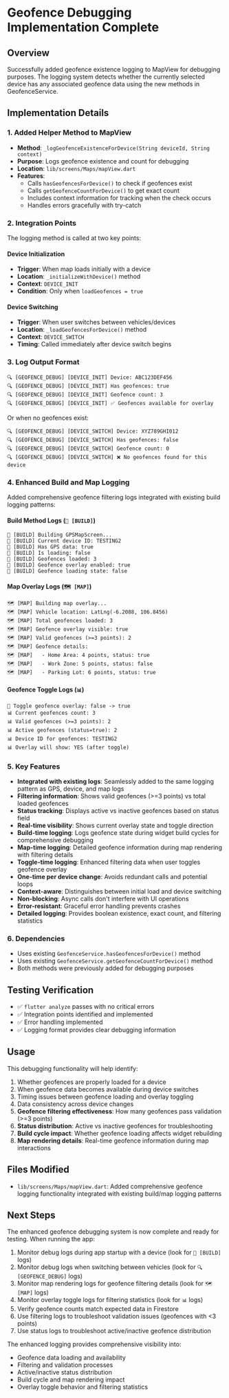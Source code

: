 # Geofence Debugging Implementation Complete

## Overview

Successfully added geofence existence logging to MapView for debugging purposes. The logging system detects whether the currently selected device has any associated geofence data using the new methods in GeofenceService.

## Implementation Details

### 1. Added Helper Method to MapView

- **Method**: `_logGeofenceExistenceForDevice(String deviceId, String context)`
- **Purpose**: Logs geofence existence and count for debugging
- **Location**: `lib/screens/Maps/mapView.dart`
- **Features**:
  - Calls `hasGeofencesForDevice()` to check if geofences exist
  - Calls `getGeofenceCountForDevice()` to get exact count
  - Includes context information for tracking when the check occurs
  - Handles errors gracefully with try-catch

### 2. Integration Points

The logging method is called at two key points:

#### Device Initialization

- **Trigger**: When map loads initially with a device
- **Location**: `_initializeWithDevice()` method
- **Context**: `DEVICE_INIT`
- **Condition**: Only when `loadGeofences = true`

#### Device Switching

- **Trigger**: When user switches between vehicles/devices
- **Location**: `_loadGeofencesForDevice()` method
- **Context**: `DEVICE_SWITCH`
- **Timing**: Called immediately after device switch begins

### 3. Log Output Format

```
🔍 [GEOFENCE_DEBUG] [DEVICE_INIT] Device: ABC123DEF456
🔍 [GEOFENCE_DEBUG] [DEVICE_INIT] Has geofences: true
🔍 [GEOFENCE_DEBUG] [DEVICE_INIT] Geofence count: 3
🔍 [GEOFENCE_DEBUG] [DEVICE_INIT] ✅ Geofences available for overlay
```

Or when no geofences exist:

```
🔍 [GEOFENCE_DEBUG] [DEVICE_SWITCH] Device: XYZ789GHI012
🔍 [GEOFENCE_DEBUG] [DEVICE_SWITCH] Has geofences: false
🔍 [GEOFENCE_DEBUG] [DEVICE_SWITCH] Geofence count: 0
🔍 [GEOFENCE_DEBUG] [DEVICE_SWITCH] ❌ No geofences found for this device
```

### 4. Enhanced Build and Map Logging

Added comprehensive geofence filtering logs integrated with existing build logging patterns:

#### Build Method Logs (`🔧 [BUILD]`)

```
🔧 [BUILD] Building GPSMapScreen...
🔧 [BUILD] Current device ID: TESTING2
🔧 [BUILD] Has GPS data: true
🔧 [BUILD] Is loading: false
🔧 [BUILD] Geofences loaded: 3
🔧 [BUILD] Geofence overlay enabled: true
🔧 [BUILD] Geofence loading state: false
```

#### Map Overlay Logs (`🗺️ [MAP]`)

```
🗺️ [MAP] Building map overlay...
🗺️ [MAP] Vehicle location: LatLng(-6.2088, 106.8456)
🗺️ [MAP] Total geofences loaded: 3
🗺️ [MAP] Geofence overlay visible: true
🗺️ [MAP] Valid geofences (>=3 points): 2
🗺️ [MAP] Geofence details:
🗺️ [MAP]   - Home Area: 4 points, status: true
🗺️ [MAP]   - Work Zone: 5 points, status: false
🗺️ [MAP]   - Parking Lot: 6 points, status: true
```

#### Geofence Toggle Logs (`📊`)

```
🔄 Toggle geofence overlay: false -> true
📊 Current geofences count: 3
📊 Valid geofences (>=3 points): 2
📊 Active geofences (status=true): 2
📊 Device ID for geofences: TESTING2
📊 Overlay will show: YES (after toggle)
```

### 5. Key Features

- **Integrated with existing logs**: Seamlessly added to the same logging pattern as GPS, device, and map logs
- **Filtering information**: Shows valid geofences (>=3 points) vs total loaded geofences
- **Status tracking**: Displays active vs inactive geofences based on status field
- **Real-time visibility**: Shows current overlay state and toggle direction
- **Build-time logging**: Logs geofence state during widget build cycles for comprehensive debugging
- **Map-time logging**: Detailed geofence information during map rendering with filtering details
- **Toggle-time logging**: Enhanced filtering data when user toggles geofence overlay
- **One-time per device change**: Avoids redundant calls and potential loops
- **Context-aware**: Distinguishes between initial load and device switching
- **Non-blocking**: Async calls don't interfere with UI operations
- **Error-resistant**: Graceful error handling prevents crashes
- **Detailed logging**: Provides boolean existence, exact count, and filtering statistics

### 6. Dependencies

- Uses existing `GeofenceService.hasGeofencesForDevice()` method
- Uses existing `GeofenceService.getGeofenceCountForDevice()` method
- Both methods were previously added for debugging purposes

## Testing Verification

- ✅ `flutter analyze` passes with no critical errors
- ✅ Integration points identified and implemented
- ✅ Error handling implemented
- ✅ Logging format provides clear debugging information

## Usage

This debugging functionality will help identify:

1. Whether geofences are properly loaded for a device
2. When geofence data becomes available during device switches
3. Timing issues between geofence loading and overlay toggling
4. Data consistency across device changes
5. **Geofence filtering effectiveness**: How many geofences pass validation (>=3 points)
6. **Status distribution**: Active vs inactive geofences for troubleshooting
7. **Build cycle impact**: Whether geofence loading affects widget rebuilding
8. **Map rendering details**: Real-time geofence information during map interactions

## Files Modified

- `lib/screens/Maps/mapView.dart`: Added comprehensive geofence logging functionality integrated with existing build/map logging patterns

## Next Steps

The enhanced geofence debugging system is now complete and ready for testing. When running the app:

1. Monitor debug logs during app startup with a device (look for `🔧 [BUILD]` logs)
2. Monitor debug logs when switching between vehicles (look for `🔍 [GEOFENCE_DEBUG]` logs)
3. Monitor map rendering logs for geofence filtering details (look for `🗺️ [MAP]` logs)
4. Monitor overlay toggle logs for filtering statistics (look for `📊` logs)
5. Verify geofence counts match expected data in Firestore
6. Use filtering logs to troubleshoot validation issues (geofences with <3 points)
7. Use status logs to troubleshoot active/inactive geofence distribution

The enhanced logging provides comprehensive visibility into:

- Geofence data loading and availability
- Filtering and validation processes
- Active/inactive status distribution
- Build cycle and map rendering impact
- Overlay toggle behavior and filtering statistics
